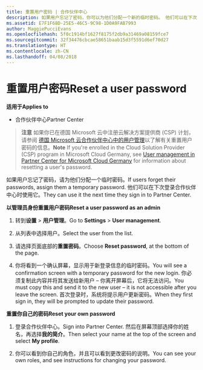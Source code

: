```yaml
---
title: 重置用户密码 | 合作伙伴中心
description: 如果用户忘记了密码，你可以为他们分配一个新的临时密码。 他们可以在下次登录合作伙伴中心时使用它。
ms.assetid: E7F1F68D-25E5-46C5-9C98-1D0A9FAB7993
author: MaggiePucciEvans
ms.openlocfilehash: 5f0c1914bf1627f8175f2db9a31469a08159fce7
ms.sourcegitcommit: 32f34476cbcae58651baab15d3f5591d6ef70d27
ms.translationtype: HT
ms.contentlocale: zh-CN
ms.lasthandoff: 04/08/2018
---
```

# <a name="reset-a-user-password"></a><span data-ttu-id="9a5cb-104">重置用户密码</span><span class="sxs-lookup"><span data-stu-id="9a5cb-104">Reset a user password</span></span>

**<span data-ttu-id="9a5cb-105">适用于</span><span class="sxs-lookup"><span data-stu-id="9a5cb-105">Applies to</span></span>**

-  <span data-ttu-id="9a5cb-106">合作伙伴中心</span><span class="sxs-lookup"><span data-stu-id="9a5cb-106">Partner Center</span></span>
   
><span data-ttu-id="9a5cb-107">**注意** 如果你已在德国 Microsoft 云中注册云解决方案提供商 (CSP) 计划，请参阅 [德国 Microsoft 云合作伙伴中心中的用户管理](user-management-in-partner-center-for-microsoft-cloud-germany.md)以了解有关重置用户密码的信息。</span><span class="sxs-lookup"><span data-stu-id="9a5cb-107">**Note** If you're enrolled in the Cloud Solution Provider (CSP) program in Microsoft Cloud Germany, see [User management in Partner Center for Microsoft Cloud Germany](user-management-in-partner-center-for-microsoft-cloud-germany.md) for information about resetting a user's password.</span></span>

<span data-ttu-id="9a5cb-108">如果用户忘记了密码，请为他们分配一个临时密码。</span><span class="sxs-lookup"><span data-stu-id="9a5cb-108">If users forget their passwords, assign them a temporary password.</span></span> <span data-ttu-id="9a5cb-109">他们可以在下次登录合作伙伴中心时使用它。</span><span class="sxs-lookup"><span data-stu-id="9a5cb-109">They can use it the next time they sign in to Partner Center.</span></span>

**<span data-ttu-id="9a5cb-110">以管理员身份重置用户密码</span><span class="sxs-lookup"><span data-stu-id="9a5cb-110">Reset a user password as an admin</span></span>**

1.  <span data-ttu-id="9a5cb-111">转到**设置** &gt; **用户管理**。</span><span class="sxs-lookup"><span data-stu-id="9a5cb-111">Go to **Settings** &gt; **User management**.</span></span>
2.  <span data-ttu-id="9a5cb-112">从列表中选择用户。</span><span class="sxs-lookup"><span data-stu-id="9a5cb-112">Select the user from the list.</span></span>

3.  <span data-ttu-id="9a5cb-113">请选择页面底部的**重置密码**。</span><span class="sxs-lookup"><span data-stu-id="9a5cb-113">Choose **Reset password**, at the bottom of the page.</span></span>

4.  <span data-ttu-id="9a5cb-114">你将看到一个确认屏幕，显示用于新登录信息的临时密码。</span><span class="sxs-lookup"><span data-stu-id="9a5cb-114">You will see a confirmation screen with a temporary password for the new login.</span></span> <span data-ttu-id="9a5cb-115">你必须复制此内容并将其发送给新用户 – 你离开屏幕后，它将无法访问。</span><span class="sxs-lookup"><span data-stu-id="9a5cb-115">You must copy this and send it to the new user – it is not accessible after you leave the screen.</span></span> <span data-ttu-id="9a5cb-116">首次登录时，系统将提示用户更新密码。</span><span class="sxs-lookup"><span data-stu-id="9a5cb-116">When they first sign in, they will be prompted to update their password.</span></span>

**<span data-ttu-id="9a5cb-117">重置你自己的密码</span><span class="sxs-lookup"><span data-stu-id="9a5cb-117">Reset your own password</span></span>**

1.  <span data-ttu-id="9a5cb-118">登录合作伙伴中心。</span><span class="sxs-lookup"><span data-stu-id="9a5cb-118">Sign into Partner Center.</span></span> <span data-ttu-id="9a5cb-119">然后在屏幕顶部选择你的姓名，再选择**我的简介**。</span><span class="sxs-lookup"><span data-stu-id="9a5cb-119">Then select your name at the top of the screen and select **My profile**.</span></span>

2.  <span data-ttu-id="9a5cb-120">你可以看到你自己的角色，并且可以看到更改密码的说明。</span><span class="sxs-lookup"><span data-stu-id="9a5cb-120">You can see your own roles, and see instructions for changing your password.</span></span>

 

 



